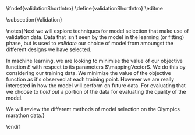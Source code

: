 \ifndef{validationShortIntro}
\define{validationShortIntro}
\editme

\subsection{Validation}

\notes{Next we will explore techniques for model selection that make use of validation data. Data that isn't seen by the model in the learning (or fitting) phase, but is used to *validate* our choice of model from amoungst the different designs we have selected.

In machine learning, we are looking to minimise the value of our objective function $E$ with respect to its parameters $\mappingVector$. We do this by considering our training data. We minimize the value of the objective function as it's observed at each training point. However we are really interested in how the model will perform on future data. For evaluating that we choose to *hold out* a portion of the data for evaluating the quality of the model.

We will review the different methods of model selection on the Olympics marathon data.}

\endif
